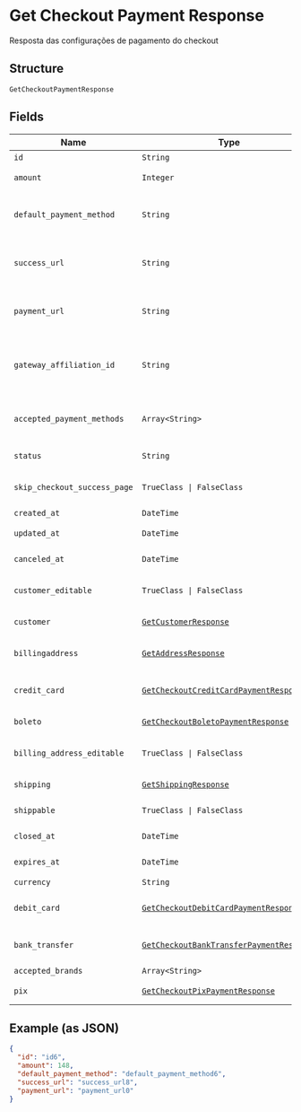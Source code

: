 
# Get Checkout Payment Response

Resposta das configurações de pagamento do checkout

## Structure

`GetCheckoutPaymentResponse`

## Fields

| Name | Type | Tags | Description |
|  --- | --- | --- | --- |
| `id` | `String` | Optional | - |
| `amount` | `Integer` | Optional | Valor em centavos |
| `default_payment_method` | `String` | Optional | Meio de pagamento padrão no checkout |
| `success_url` | `String` | Optional | Url de redirecionamento de sucesso após o checkou |
| `payment_url` | `String` | Optional | Url para pagamento usando o checkout |
| `gateway_affiliation_id` | `String` | Optional | Código da afiliação onde o pagamento será processado no gateway |
| `accepted_payment_methods` | `Array<String>` | Optional | Meios de pagamento aceitos no checkout |
| `status` | `String` | Optional | Status do checkout |
| `skip_checkout_success_page` | `TrueClass \| FalseClass` | Optional | Pular tela de sucesso pós-pagamento? |
| `created_at` | `DateTime` | Optional | Data de criação |
| `updated_at` | `DateTime` | Optional | Data de atualização |
| `canceled_at` | `DateTime` | Optional | Data de cancelamento |
| `customer_editable` | `TrueClass \| FalseClass` | Optional | Torna o objeto customer editável |
| `customer` | [`GetCustomerResponse`](../../doc/models/get-customer-response.md) | Optional | Dados do comprador |
| `billingaddress` | [`GetAddressResponse`](../../doc/models/get-address-response.md) | Optional | Dados do endereço de cobrança |
| `credit_card` | [`GetCheckoutCreditCardPaymentResponse`](../../doc/models/get-checkout-credit-card-payment-response.md) | Optional | Configurações de cartão de crédito |
| `boleto` | [`GetCheckoutBoletoPaymentResponse`](../../doc/models/get-checkout-boleto-payment-response.md) | Optional | Configurações de boleto |
| `billing_address_editable` | `TrueClass \| FalseClass` | Optional | Indica se o billing address poderá ser editado |
| `shipping` | [`GetShippingResponse`](../../doc/models/get-shipping-response.md) | Optional | Configurações  de entrega |
| `shippable` | `TrueClass \| FalseClass` | Optional | Indica se possui entrega |
| `closed_at` | `DateTime` | Optional | Data de fechamento |
| `expires_at` | `DateTime` | Optional | Data de expiração |
| `currency` | `String` | Optional | Moeda |
| `debit_card` | [`GetCheckoutDebitCardPaymentResponse`](../../doc/models/get-checkout-debit-card-payment-response.md) | Optional | Configurações de cartão de débito |
| `bank_transfer` | [`GetCheckoutBankTransferPaymentResponse`](../../doc/models/get-checkout-bank-transfer-payment-response.md) | Optional | Bank transfer payment response |
| `accepted_brands` | `Array<String>` | Optional | Accepted Brands |
| `pix` | [`GetCheckoutPixPaymentResponse`](../../doc/models/get-checkout-pix-payment-response.md) | Optional | Pix payment response |

## Example (as JSON)

```json
{
  "id": "id6",
  "amount": 148,
  "default_payment_method": "default_payment_method6",
  "success_url": "success_url8",
  "payment_url": "payment_url0"
}
```

